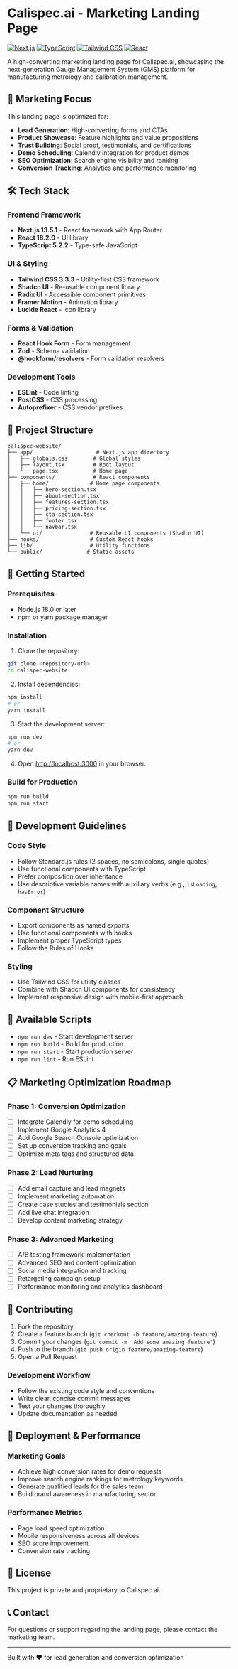 # Calispec.ai - Marketing Landing Page

[![Next.js](https://img.shields.io/badge/Next.js-13.5.1-black)](https://nextjs.org/)
[![TypeScript](https://img.shields.io/badge/TypeScript-5.2.2-blue)](https://www.typescriptlang.org/)
[![Tailwind CSS](https://img.shields.io/badge/Tailwind_CSS-3.3.3-38B2AC)](https://tailwindcss.com/)
[![React](https://img.shields.io/badge/React-18.2.0-61DAFB)](https://reactjs.org/)

A high-converting marketing landing page for Calispec.ai, showcasing the next-generation Gauge Management System (GMS) platform for manufacturing metrology and calibration management.

## 🎯 Marketing Focus

This landing page is optimized for:

- **Lead Generation**: High-converting forms and CTAs
- **Product Showcase**: Feature highlights and value propositions
- **Trust Building**: Social proof, testimonials, and certifications
- **Demo Scheduling**: Calendly integration for product demos
- **SEO Optimization**: Search engine visibility and ranking
- **Conversion Tracking**: Analytics and performance monitoring

## 🛠 Tech Stack

### Frontend Framework
- **Next.js 13.5.1** - React framework with App Router
- **React 18.2.0** - UI library
- **TypeScript 5.2.2** - Type-safe JavaScript

### UI & Styling
- **Tailwind CSS 3.3.3** - Utility-first CSS framework
- **Shadcn UI** - Re-usable component library
- **Radix UI** - Accessible component primitives
- **Framer Motion** - Animation library
- **Lucide React** - Icon library

### Forms & Validation
- **React Hook Form** - Form management
- **Zod** - Schema validation
- **@hookform/resolvers** - Form validation resolvers

### Development Tools
- **ESLint** - Code linting
- **PostCSS** - CSS processing
- **Autoprefixer** - CSS vendor prefixes

## 📁 Project Structure

```
calispec-website/
├── app/                    # Next.js app directory
│   ├── globals.css        # Global styles
│   ├── layout.tsx         # Root layout
│   └── page.tsx           # Home page
├── components/            # React components
│   ├── home/             # Home page components
│   │   ├── hero-section.tsx
│   │   ├── about-section.tsx
│   │   ├── features-section.tsx
│   │   ├── pricing-section.tsx
│   │   ├── cta-section.tsx
│   │   ├── footer.tsx
│   │   └── navbar.tsx
│   └── ui/               # Reusable UI components (Shadcn UI)
├── hooks/                # Custom React hooks
├── lib/                  # Utility functions
└── public/              # Static assets
```

## 🚀 Getting Started

### Prerequisites

- Node.js 18.0 or later
- npm or yarn package manager

### Installation

1. Clone the repository:
```bash
git clone <repository-url>
cd calispec-website
```

2. Install dependencies:
```bash
npm install
# or
yarn install
```

3. Start the development server:
```bash
npm run dev
# or
yarn dev
```

4. Open [http://localhost:3000](http://localhost:3000) in your browser.

### Build for Production

```bash
npm run build
npm run start
```

## 📝 Development Guidelines

### Code Style
- Follow Standard.js rules (2 spaces, no semicolons, single quotes)
- Use functional components with TypeScript
- Prefer composition over inheritance
- Use descriptive variable names with auxiliary verbs (e.g., `isLoading`, `hasError`)

### Component Structure
- Export components as named exports
- Use functional components with hooks
- Implement proper TypeScript types
- Follow the Rules of Hooks

### Styling
- Use Tailwind CSS for utility classes
- Combine with Shadcn UI components for consistency
- Implement responsive design with mobile-first approach

## 🔧 Available Scripts

- `npm run dev` - Start development server
- `npm run build` - Build for production
- `npm run start` - Start production server
- `npm run lint` - Run ESLint

## 📋 Marketing Optimization Roadmap

### Phase 1: Conversion Optimization
- [ ] Integrate Calendly for demo scheduling
- [ ] Implement Google Analytics 4
- [ ] Add Google Search Console optimization
- [ ] Set up conversion tracking and goals
- [ ] Optimize meta tags and structured data

### Phase 2: Lead Nurturing
- [ ] Add email capture and lead magnets
- [ ] Implement marketing automation
- [ ] Create case studies and testimonials section
- [ ] Add live chat integration
- [ ] Develop content marketing strategy

### Phase 3: Advanced Marketing
- [ ] A/B testing framework implementation
- [ ] Advanced SEO and content optimization
- [ ] Social media integration and tracking
- [ ] Retargeting campaign setup
- [ ] Performance monitoring and analytics dashboard

## 🤝 Contributing

1. Fork the repository
2. Create a feature branch (`git checkout -b feature/amazing-feature`)
3. Commit your changes (`git commit -m 'Add some amazing feature'`)
4. Push to the branch (`git push origin feature/amazing-feature`)
5. Open a Pull Request

### Development Workflow
- Follow the existing code style and conventions
- Write clear, concise commit messages
- Test your changes thoroughly
- Update documentation as needed

## 🚀 Deployment & Performance

### Marketing Goals
- Achieve high conversion rates for demo requests
- Improve search engine rankings for metrology keywords
- Generate qualified leads for the sales team
- Build brand awareness in manufacturing sector

### Performance Metrics
- Page load speed optimization
- Mobile responsiveness across all devices
- SEO score improvement
- Conversion rate tracking

## 📄 License

This project is private and proprietary to Calispec.ai.

## 📞 Contact

For questions or support regarding the landing page, please contact the marketing team.

---

Built with ❤️ for lead generation and conversion optimization 